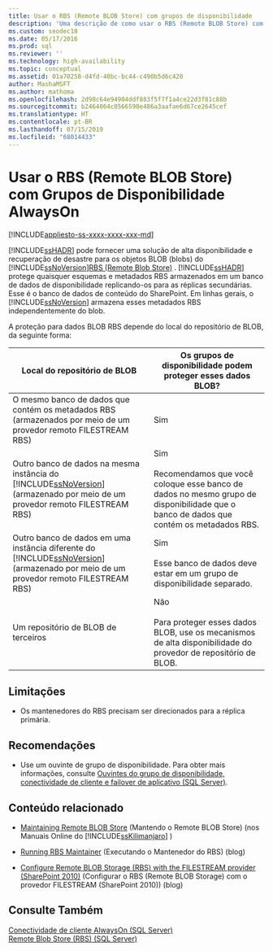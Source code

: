 ```yaml
---
title: Usar o RBS (Remote BLOB Store) com grupos de disponibilidade
description: 'Uma descrição de como usar o RBS (Remote BLOB Store) com bancos de dados que fazem parte de um Grupo de Disponibilidade AlwaysOn. '
ms.custom: seodec18
ms.date: 05/17/2016
ms.prod: sql
ms.reviewer: ''
ms.technology: high-availability
ms.topic: conceptual
ms.assetid: 01a70258-d4fd-40bc-bc44-c490b5d6c420
author: MashaMSFT
ms.author: mathoma
ms.openlocfilehash: 2d98c64e94904ddf883f5f7f1a4ce22d3f81c88b
ms.sourcegitcommit: b2464064c0566590e486a3aafae6d67ce2645cef
ms.translationtype: HT
ms.contentlocale: pt-BR
ms.lasthandoff: 07/15/2019
ms.locfileid: "68014433"
---
```

# <a name="use-remote-blob-store-rbs-with-always-on-availability-groups"></a>Usar o RBS (Remote BLOB Store) com Grupos de Disponibilidade AlwaysOn
[!INCLUDE[appliesto-ss-xxxx-xxxx-xxx-md](../../../includes/appliesto-ss-xxxx-xxxx-xxx-md.md)]

  [!INCLUDE[ssHADR](../../../includes/sshadr-md.md)] pode fornecer uma solução de alta disponibilidade e recuperação de desastre para os objetos BLOB (blobs) do [!INCLUDE[ssNoVersion](../../../includes/ssnoversion-md.md)][RBS (Remote Blob Store)](../../../relational-databases/blob/remote-blob-store-rbs-sql-server.md) . [!INCLUDE[ssHADR](../../../includes/sshadr-md.md)] protege quaisquer esquemas e metadados RBS armazenados em um banco de dados de disponibilidade replicando-os para as réplicas secundárias. Esse é o banco de dados de conteúdo do SharePoint. Em linhas gerais, o [!INCLUDE[ssNoVersion](../../../includes/ssnoversion-md.md)] armazena esses metadados RBS independentemente do blob.  
  
 A proteção para dados BLOB RBS depende do local do repositório de BLOB, da seguinte forma:  
  
|Local do repositório de BLOB|Os grupos de disponibilidade podem proteger esses dados BLOB?|  
|-------------------------|-----------------------------------------------------|  
|O mesmo banco de dados que contém os metadados RBS (armazenados por meio de um provedor remoto FILESTREAM RBS)|Sim|  
|Outro banco de dados na mesma instância do [!INCLUDE[ssNoVersion](../../../includes/ssnoversion-md.md)] (armazenado por meio de um provedor remoto FILESTREAM RBS)|Sim<br /><br /> Recomendamos que você coloque esse banco de dados no mesmo grupo de disponibilidade que o banco de dados que contém os metadados RBS.|  
|Outro banco de dados em uma instância diferente do [!INCLUDE[ssNoVersion](../../../includes/ssnoversion-md.md)] (armazenado por meio de um provedor remoto FILESTREAM RBS)|Sim<br /><br /> Esse banco de dados deve estar em um grupo de disponibilidade separado.|  
|Um repositório de BLOB de terceiros|Não<br /><br /> Para proteger esses dados BLOB, use os mecanismos de alta disponibilidade do provedor de repositório de BLOB.|  
  
##  <a name="Limitations"></a> Limitações  
  
-   Os mantenedores do RBS precisam ser direcionados para a réplica primária.  
  
##  <a name="Recommendations"></a> Recomendações  
  
-   Use um ouvinte de grupo de disponibilidade. Para obter mais informações, consulte [Ouvintes do grupo de disponibilidade, conectividade de cliente e failover de aplicativo &#40;SQL Server&#41;](../../../database-engine/availability-groups/windows/listeners-client-connectivity-application-failover.md).  
  
##  <a name="RelatedContent"></a> Conteúdo relacionado  
  
-   [Maintaining Remote BLOB Store](https://msdn.microsoft.com/library/gg316773\(SQL.105\).aspx) (Mantendo o Remote BLOB Store) (nos Manuais Online do [!INCLUDE[ssKilimanjaro](../../../includes/sskilimanjaro-md.md)] )  
  
-   [Running RBS Maintainer](https://blogs.msdn.com/b/sqlrbs/archive/2010/03/19/running-rbs-maintainer.aspx) (Executando o Mantenedor do RBS) (blog)  
  
-   [Configure Remote BLOB Storage (RBS) with the FILESTREAM provider (SharePoint 2010)](https://blogs.msdn.com/b/mvpawardprogram/archive/2012/04/02/configure-remote-blob-storage-rbs-with-the-filestream-provider-sharepoint-2010.aspx) (Configurar o RBS (Remote BLOB Storage) com o provedor FILESTREAM (SharePoint 2010)) (blog)  
  
## <a name="see-also"></a>Consulte Também  
 [Conectividade de cliente AlwaysOn &#40;SQL Server&#41;](../../../database-engine/availability-groups/windows/always-on-client-connectivity-sql-server.md)   
 [Remote Blob Store &#40;RBS&#41; &#40;SQL Server&#41;](../../../relational-databases/blob/remote-blob-store-rbs-sql-server.md)  
  
  
